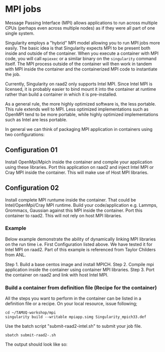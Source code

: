 # MPI jobs

Message Passing Interface (MPI) allows applications to run across 
multiple CPUs (perhaps even across multiple nodes) as if they 
were all part of one single system.

Singularity employs a "hybrid" MPI model allowing you to run MPI
jobs more easily. The basic idea is that Singularity expects MPI
to be present both inside and outside of the container.  When 
you execute a container with MPI code, you will call `mpiexec`
or a similar binary on the `singularity`
command itself. The MPI process outside of the container will 
then work in tandem with MPI inside the container and the 
containerized MPI code to instantiate the job.  

Currently, Singularity on raad2 only supports Intel MPI. Since 
Intel MPI is licensed, it is probably easier to bind mount
it into the container at runtime rather than build a container in
which it is pre-installed. 

As a general rule, the more highly 
optimized software is, the less portable. This rule extends well
to MPI. Less optimized implementations such as OpenMPI tend to be 
more portable, while highly optimized implementations such as 
Intel are less portable. 

In general we can think of packaging MPI application in containers using two configurations:

## Configuration 01
Install OpenMpi/Mpich inside the container and compile your application using these libraries. Port this application on raad2 and inject Intel MPI or Cray MPI inside the container. This will make use of Host MPI libraries.

## Configuration 02
Install complete MPI runtume inside the container. That could be Intel/OpenMpi/Cray MPI runtime. Build your code/application e.g. Lammps, Grommacs, Gaussian against this MPI inside the container. Port this container to raad2. This will not rely on host MPI libraries. 

### Example
Below example demonstrate the ability of dynamically linking MPI libraries on the run time i.e. First Configuration listed above. We have tested it for Intel MPI on raad2. Part of this example is referenced from Taylor Childers from ANL.

Step 1. Build a base centos image and install MPICH.
Step 2. Compile mpi application inside the container using container MPI libraries.
Step 3. Port the container on raad2 and link with host Intel MPI.

### Build a container from definition file (Recipe for the container)

All the steps you want to perform in the container can be listed in a definition file or a recipe. On your local resource, issue following;

```
cd ~/TAMUQ-workshop/mpi
singularity build --writable mpiapp.simg Singularity_mpich33.def
```

Use the batch script "submit-raad2-intel.sh" to submit your job file.

```
sbatch submit-raad2-.sh
```

The output should look like so:

```
```

